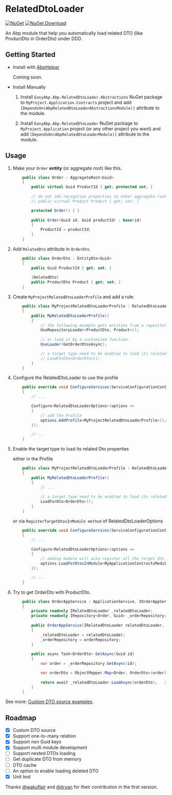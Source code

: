 # RelatedDtoLoader

[![NuGet](https://img.shields.io/nuget/v/EasyAbp.Abp.RelatedDtoLoader.svg?style=flat-square)](https://www.nuget.org/packages/EasyAbp.Abp.RelatedDtoLoader)
[![NuGet Download](https://img.shields.io/nuget/dt/EasyAbp.Abp.RelatedDtoLoader.svg?style=flat-square)](https://www.nuget.org/packages/EasyAbp.Abp.RelatedDtoLoader)

An Abp module that help you automatically load related DTO (like ProductDto in OrderDto) under DDD.

## Getting Started

* Install with [AbpHelper](https://github.com/EasyAbp/AbpHelper.GUI)

    Coming soon.

* Install Manually

    1. Install `EasyAbp.Abp.RelatedDtoLoader.Abstractions` NuGet package to `MyProject.Application.Contracts` project and add `[DependsOn(AbpRelatedDtoLoaderAbstractionsModule)]` attribute to the module.
    
    1. Install `EasyAbp.Abp.RelatedDtoLoader` NuGet package to `MyProject.Application` project (or any other project you want) and add `[DependsOn(AbpRelatedDtoLoaderModule)]` attribute to the module.

## Usage

1. Make your `Order` **entity** (or aggregate root) like this.

    ```csharp
        public class Order : AggregateRoot<Guid>
        {
            public virtual Guid ProductId { get; protected set; }
            
            // do not add navigation properties to other aggregate roots!
            // public virtual Product Product { get; set; }
    
            protected Order() { }
            
            public Order(Guid id, Guid productId) : base(id)
            {
                ProductId = productId;
            }
        }
    ```

1. Add `RelatedDto` attribute in `OrderDto`.

    ```csharp
        public class OrderDto : EntityDto<Guid>
        {
            public Guid ProductId { get; set; }
            
            [RelatedDto]
            public ProductDto Product { get; set; }
        }
    ```

1. Create `MyProjectRelatedDtoLoaderProfile` and add a rule.

    ```csharp
        public class MyProjectRelatedDtoLoaderProfile : RelatedDtoLoaderProfile
        {
            public MyRelatedDtoLoaderProfile()
            {                
                // the following example gets entities from a repository and maps them to DTOs.
                UseRepositoryLoader<ProductDto, Product>();
                
                // or load it by a customized function.
                UseLoader(GetOrderDtosAsync);

                // a target type need to be enabled to load its related Dtos properties.
                // LoadForDto<OrderDto>();
            }
        }
    ```

1. Configure the RelatedDtoLoader to use the profile

    ```csharp
        public override void ConfigureServices(ServiceConfigurationContext context)
        {
            // ...

            Configure<RelatedDtoLoaderOptions>(options =>
            {
                // add the Profile
                options.AddProfile<MyProjectRelatedDtoLoaderProfile>();
            });

            // ...
        }
    ```

1. Enable the target type to load its related Dto properties

    either in the Profile

    ```csharp
        public class MyProjectRelatedDtoLoaderProfile : RelatedDtoLoaderProfile
        {
            public MyRelatedDtoLoaderProfile()
            {             
                // ...
                   
                // a target type need to be enabled to load its related Dtos properties.
                LoadForDto<OrderDto>();
            }
        }
    ```

    or via `RegisterTargetDtosInModule method` of RelatedDtoLoaderOptions

    ```csharp
        public override void ConfigureServices(ServiceConfigurationContext context)
        {
            // ...

            Configure<RelatedDtoLoaderOptions>(options =>
            {                                
                // adding module will auto register all the target dto types which contain any property with RelatedDto attribute.
                options.LoadForDtosInModule<MyApplicationContractsModule>();
            });

            // ...
        }
    ```

1. Try to get OrderDto with ProductDto.

    ```csharp
        public class OrderAppService : ApplicationService, IOrderAppService
        {
            private readonly IRelatedDtoLoader _relatedDtoLoader;
            private readonly IRepository<Order, Guid> _orderRepository;
            
            public OrderAppService(IRelatedDtoLoader relatedDtoLoader, IRepository<Order, Guid> orderRepository)
            {
                _relatedDtoLoader = relatedDtoLoader;
                _orderRepository = orderRepository;
            }
            
            public async Task<OrderDto> GetAsync(Guid id)
            {
                var order = _orderRepository.GetAsync(id);
    
                var orderDto = ObjectMapper.Map<Order, OrderDto>(order);
                
                return await _relatedDtoLoader.LoadAsync(orderDto);   // orderDto.Product should have been loaded.
            }
        }
    ```

See more: [Custom DTO source examples](doc/CustomDtoSource.md).

## Roadmap

- [x] Custom DTO source
- [x] Support one-to-many relation
- [x] Support non Guid keys
- [x] Support multi module development
- [ ] Support nested DTOs loading
- [ ] Get duplicate DTO from memory
- [ ] DTO cache
- [ ] An option to enable loading deleted DTO
- [x] Unit test

Thanks [@wakuflair](https://github.com/wakuflair) and [@itryan](https://github.com/itryan) for their contribution in the first version.
